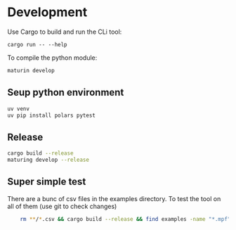 # Development


Use Cargo to build and run the CLi tool:

```
cargo run -- --help
```


To compile the python module:

```bash
maturin develop
```

## Seup python environment

```bash
uv venv
uv pip install polars pytest
```



## Release

```bash
cargo build --release
maturing develop --release
```


## Super simple test

There are a bunc of csv files in the examples directory.  To test the tool on all of them (use git to check changes)

```bash
    rm **/*.csv && cargo build --release && find examples -name "*.mpf" -type f -print0 | xargs -0 -I {} sh -c './target/release/nc-gcode-interpreter --initial_state=examples/defaults.mpf "$1" || echo "Failed to process $1" >&2' sh {}
```